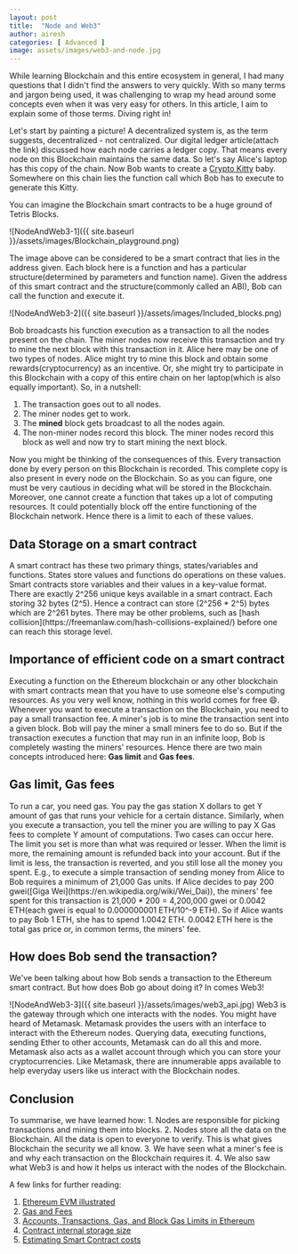 ```yaml
---
layout: post
title:  "Node and Web3"
author: airesh
categories: [ Advanced ]
image: assets/images/web3-and-node.jpg
---
```


While learning Blockchain and this entire ecosystem in general, I had many questions that I didn't find the answers to very quickly. With so many terms and jargon being used, it was challenging to wrap my head around some concepts even when it was very easy for others. In this article, I aim to explain some of those terms. Diving right in!

Let's start by painting a picture!
A decentralized system is, as the term suggests, decentralized - not centralized. Our digital ledger article(attach the link) discussed how each node carries a ledger copy. That means every node on this Blockchain maintains the same data. So let's say Alice's laptop has this copy of the chain. Now Bob wants to create a [Crypto Kitty](https://www.cryptokitties.co/) baby. Somewhere on this chain lies the function call which Bob has to execute to generate this Kitty. 

You can imagine the Blockchain smart contracts to be a huge ground of Tetris Blocks.

![NodeAndWeb3-1]({{ site.baseurl }}/assets/images/Blockchain_playground.png)

The image above can be considered to be a smart contract that lies in the address given. Each block here is a function and has a particular structure(determined by parameters and function name). Given the address of this smart contract and the structure(commonly called an ABI), Bob can call the function and execute it.

![NodeAndWeb3-2]({{ site.baseurl }}/assets/images/Included_blocks.png)

Bob broadcasts his function execution as a transaction to all the nodes present on the chain. The miner nodes now receive this transaction and try to mine the next block with this transaction in it. Alice here may be one of two types of nodes. Alice might try to mine this block and obtain some rewards(cryptocurrency) as an incentive. Or, she might try to participate in this Blockchain with a copy of this entire chain on her laptop(which is also equally important). So, in a nutshell:
1. The transaction goes out to all nodes.
2. The miner nodes get to work.
3. The <b>mined</b> block gets broadcast to all the nodes again.
4. The non-miner nodes record this block. The miner nodes record this block as well and now try to start mining the next block.

Now you might be thinking of the consequences of this. Every transaction done by every person on this Blockchain is recorded. This complete copy is also present in every node on the Blockchain. So as you can figure, one must be very cautious in deciding what will be stored in the Blockchain. Moreover, one cannot create a function that takes up a lot of computing resources. It could potentially block off the entire functioning of the Blockchain network. Hence there is a limit to each of these values.

<h2>Data Storage on a smart contract</h2>
A smart contract has these two primary things, states/variables and functions. States store values and functions do operations on these values. Smart contracts store variables and their values in a key-value format. There are exactly 2^256 unique keys available in a smart contract. Each storing 32 bytes (2^5). Hence a contract can store (2^256 * 2^5) bytes which are 2^261 bytes. There may be other problems, such as [hash collision](https://freemanlaw.com/hash-collisions-explained/) before one can reach this storage level.

<h2>Importance of efficient code on a smart contract</h2>
Executing a function on the Ethereum blockchain or any other blockchain with smart contracts mean that you have to use someone else's computing resources. As you very well know, nothing in this world comes for free 😄. Whenever you want to execute a transaction on the Blockchain, you need to pay a small transaction fee. A miner's job is to mine the transaction sent into a given block. Bob will pay the miner a small miners fee to do so. But if the transaction executes a function that may run in an infinite loop, Bob is completely wasting the miners' resources. Hence there are two main concepts introduced here: <b>Gas limit</b> and <b>Gas fees</b>.

<h2>Gas limit, Gas fees</h2>
To run a car, you need gas. You pay the gas station X dollars to get Y amount of gas that runs your vehicle for a certain distance. Similarly, when you execute a transaction, you tell the miner you are willing to pay X Gas fees to complete Y amount of computations. Two cases can occur here. The limit you set is more than what was required or lesser.
When the limit is more, the remaining amount is refunded back into your account. But if the limit is less, the transaction is reverted, and you still lose all the money you spent.
E.g., to execute a simple transaction of sending money from Alice to Bob requires a minimum of 21,000 Gas units. If Alice decides to pay 200 gwei([Giga Wei](https://en.wikipedia.org/wiki/Wei_Dai)), the miners' fee spent for this transaction is 21,000 * 200 = 4,200,000 gwei or 0.0042 ETH(each gwei is equal to 0.000000001 ETH/10^-9 ETH). So if Alice wants to pay Bob 1 ETH, she has to spend 1.0042 ETH. 0.0042 ETH here is the total gas price or, in common terms, the miners' fee.

<h2>How does Bob send the transaction?</h2>
We've been talking about how Bob sends a transaction to the Ethereum smart contract. But how does Bob go about doing it? 
In comes Web3! 

![NodeAndWeb3-3]({{ site.baseurl }}/assets/images/web3_api.jpg)
Web3 is the gateway through which one interacts with the nodes. You might have heard of Metamask. Metamask provides the users with an interface to interact with the Ethereum nodes. Querying data, executing functions, sending Ether to other accounts, Metamask can do all this and more. Metamask also acts as a wallet account through which you can store your cryptocurrencies. Like Metamask, there are innumerable apps available to help everyday users like us interact with the Blockchain nodes.

<h2>Conclusion</h2>
To summarise, we have learned how:
1. Nodes are responsible for picking transactions and mining them into blocks.
2. Nodes store all the data on the Blockchain. All the data is open to everyone to verify. This is what gives Blockchain the security we all know.
3. We have seen what a miner's fee is and why each transaction on the Blockchain requires it.
4. We also saw what Web3 is and how it helps us interact with the nodes of the Blockchain.

A few links for further reading:
1. [Ethereum EVM illustrated](https://takenobu-hs.github.io/downloads/ethereum_evm_illustrated.pdf)
2. [Gas and Fees](https://ethereum.org/en/developers/docs/gas/)
3. [Accounts, Transactions, Gas, and Block Gas Limits in Ethereum](https://hudsonjameson.com/2017-06-27-accounts-transactions-gas-ethereum/)
4. [Contract internal storage size](https://ethereum.stackexchange.com/questions/986/can-a-contracts-internal-storage-keep-increasing-forever)
5. [Estimating Smart Contract costs](https://medium.com/scrappy-squirrels/estimating-smart-contract-costs-f65acf818c26)

